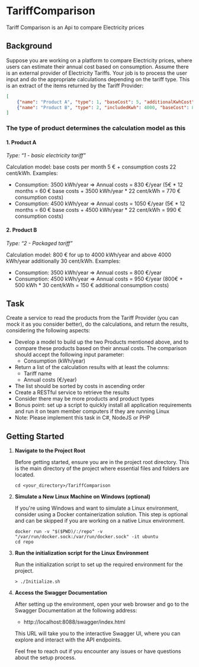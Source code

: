 # TariffComparison
Tariff Comparison is an Api to compare Electricity prices


## Background
Suppose you are working on a platform to compare Electricity prices, where users can estimate their annual
cost based on consumption. Assume there is an external provider of Electricity Tariffs. Your job is to process
the user input and do the appropriate calculations depending on the tariff type.
This is an extract of the items returned by the Tariff Provider:

```json
[
	{"name": "Product A", "type": 1, "baseCost": 5, "additionalKwhCost": 22},
	{"name": "Product B", "type": 2, "includedKwh": 4000, "baseCost": 800, "additionalKwhCost": 30}
]
```

### The type of product determines the calculation model as this

#### 1. Product A

*Type: “1 - basic electricity tariff”*

Calculation model: base costs per month 5 € + consumption costs 22 cent/kWh. Examples:
- Consumption: 3500 kWh/year => Annual costs = 830 €/year (5€ * 12 months = 60 € base
costs + 3500 kWh/year * 22 cent/kWh = 770 € consumption costs)
- Consumption: 4500 kWh/year => Annual costs = 1050 €/year (5€ * 12 months = 60 € base
costs + 4500 kWh/year * 22 cent/kWh = 990 € consumption costs)

#### 2. Product B

*Type: “2 - Packaged tariff”*

Calculation model: 800 € for up to 4000 kWh/year and above 4000 kWh/year additionally 30
cent/kWh. Examples:
- Consumption: 3500 kWh/year => Annual costs = 800 €/year
- Consumption: 4500 kWh/year => Annual costs = 950 €/year (800€ + 500 kWh * 30 cent/kWh
= 150 € additional consumption costs)

## Task

Create a service to read the products from the Tariff Provider (you can mock it as you consider better), do the
calculations, and return the results, considering the following aspects:
- Develop a model to build up the two Products mentioned above, and to compare these products
based on their annual costs. The comparison should accept the following input parameter:
    - Consumption (kWh/year)
- Return a list of the calculation results with at least the columns:
    - Tariff name
    - Annual costs (€/year)
- The list should be sorted by costs in ascending order
- Create a RESTful service to retrieve the results
- Consider there may be more products and product types
- Bonus point: set up a script to quickly install all application requirements and run it on team member
computers if they are running Linux
- Note: Please implement this task in C#, NodeJS or PHP


## Getting Started

1. **Navigate to the Project Root**
    
    Before getting started, ensure you are in the project root directory. This is the main directory of the project where essential files and folders are located.

    ```
    cd <your_directory>/TariffComparison
    ```

2. **Simulate a New Linux Machine on Windows (optional)**
   
    If you're using Windows and want to simulate a Linux environment, consider using a Docker containerization solution. This step is optional and can be skipped if you are working on a native Linux environment.

    ```
    docker run -v "$($PWD)/:/repo" -v "/var/run/docker.sock:/var/run/docker.sock" -it ubuntu
    cd repo
    ```

3. **Run the initialization script for the Linux Environment**
   
    Run the initialization script to set up the required environment for the project.

    ```
    > ./Initialize.sh
    ```

4.  **Access the Swagger Documentation**
    
    After setting up the environment, open your web browser and go to the Swagger Documentation at the following address:

    - http://localhost:8088/swagger/index.html

    This URL will take you to the interactive Swagger UI, where you can explore and interact with the API endpoints.

    Feel free to reach out if you encounter any issues or have questions about the setup process.